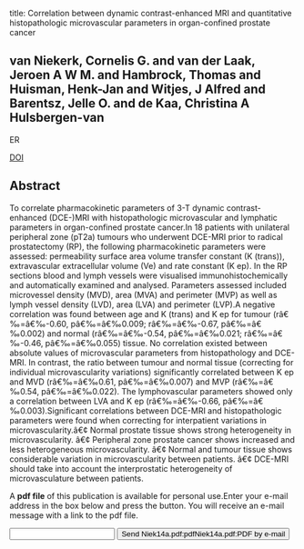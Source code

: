 title: Correlation between dynamic contrast-enhanced MRI and quantitative histopathologic microvascular parameters in organ-confined prostate cancer

## van Niekerk, Cornelis G. and van der Laak, Jeroen A W M. and Hambrock, Thomas and Huisman, Henk-Jan and Witjes, J Alfred and Barentsz, Jelle O. and de Kaa, Christina A Hulsbergen-van
ER

<a href="https://doi.org/10.1007/s00330-014-3301-z">DOI</a>

## Abstract
To correlate pharmacokinetic parameters of 3-T dynamic contrast-enhanced (DCE-)MRI with histopathologic microvascular and lymphatic parameters in organ-confined prostate cancer.In 18 patients with unilateral peripheral zone (pT2a) tumours who underwent DCE-MRI prior to radical prostatectomy (RP), the following pharmacokinetic parameters were assessed: permeability surface area volume transfer constant (K (trans)), extravascular extracellular volume (Ve) and rate constant (K ep). In the RP sections blood and lymph vessels were visualised immunohistochemically and automatically examined and analysed. Parameters assessed included microvessel density (MVD), area (MVA) and perimeter (MVP) as well as lymph vessel density (LVD), area (LVA) and perimeter (LVP).A negative correlation was found between age and K (trans) and K ep for tumour (râ€‰=â€‰-0.60, pâ€‰=â€‰0.009; râ€‰=â€‰-0.67, pâ€‰=â€‰0.002) and normal (râ€‰=â€‰-0.54, pâ€‰=â€‰0.021; râ€‰=â€‰-0.46, pâ€‰=â€‰0.055) tissue. No correlation existed between absolute values of microvascular parameters from histopathology and DCE-MRI. In contrast, the ratio between tumour and normal tissue (correcting for individual microvascularity variations) significantly correlated between K ep and MVD (râ€‰=â€‰0.61, pâ€‰=â€‰0.007) and MVP (râ€‰=â€‰0.54, pâ€‰=â€‰0.022). The lymphovascular parameters showed only a correlation between LVA and K ep (râ€‰=â€‰-0.66, pâ€‰=â€‰0.003).Significant correlations between DCE-MRI and histopathologic parameters were found when correcting for interpatient variations in microvascularity.â€¢ Normal prostate tissue shows strong heterogeneity in microvascularity. â€¢ Peripheral zone prostate cancer shows increased and less heterogeneous microvascularity. â€¢ Normal and tumour tissue shows considerable variation in microvascularity between patients. â€¢ DCE-MRI should take into account the interprostatic heterogeneity of microvasculature between patients.

A <b>pdf file</b> of this publication is available for personal use.Enter your e-mail address in the box below and press the button. You will receive an e-mail message with a link to the pdf file.
<form action="sender.php">  <input type="text" name="email">  <input type="submit" value="Send Niek14a.pdf:pdfNiek14a.pdf:PDF by e-mail"></form>
